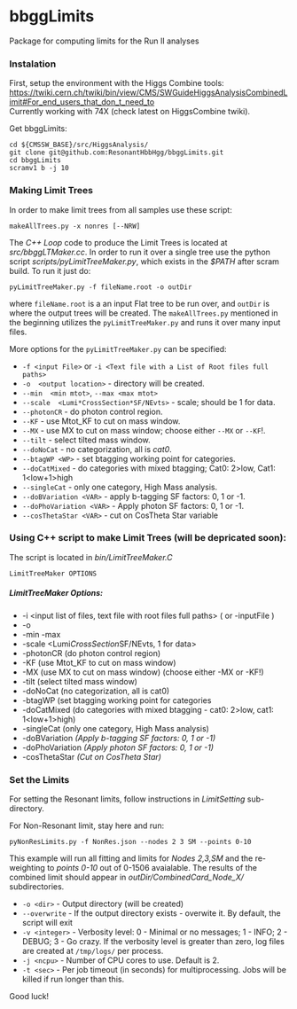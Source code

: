 # bbggLimits
Package for computing limits for the Run II analyses

### Instalation
First, setup the environment with the Higgs Combine tools: https://twiki.cern.ch/twiki/bin/view/CMS/SWGuideHiggsAnalysisCombinedLimit#For_end_users_that_don_t_need_to   
Currently working with 74X (check latest on HiggsCombine twiki).   

Get bbggLimits:   
```
cd ${CMSSW_BASE}/src/HiggsAnalysis/
git clone git@github.com:ResonantHbbHgg/bbggLimits.git
cd bbggLimits
scramv1 b -j 10
```

### Making Limit Trees

In order to make limit trees from all samples use these script:
```
makeAllTrees.py -x nonres [--NRW]
```

The *C++ Loop* code to produce the Limit Trees is located at
*src/bbggLTMaker.cc*. In order to run it over a single tree use the
python script *scripts/pyLimitTreeMaker.py*, which exists in the
*$PATH* after scram build. To run it just do:
```
pyLimitTreeMaker.py -f fileName.root -o outDir
```

where `fileName.root` is a an input Flat tree to be run over, and
`outDir` is where the output trees will be created. The
`makeAllTrees.py` mentioned in the beginning utilizes the
`pyLimitTreeMaker.py` and runs it over many input  files.


More options for the `pyLimitTreeMaker.py` can be specified:
* `-f <input File>` or `-i <Text file with a List of Root files full paths>`
* `-o  <output location>` - directory will be created.
* `--min  <min mtot>`, `--max <max mtot>`
* `--scale  <Lumi*CrossSection*SF/NEvts>` - scale; should be 1 for data.
* `--photonCR`  - do photon control region.
* `--KF`  - use Mtot_KF to cut on mass window.
* `--MX` -  use MX to cut on mass window; choose either `--MX` or `--KF`!.
* `--tilt`  - select tilted mass window.
* `--doNoCat`  - no categorization, all is *cat0*.
* `--btagWP <WP>` - set btagging working point for categories.
* `--doCatMixed` -  do categories with mixed btagging;  Cat0: 2>low, Cat1: 1<low+1>high
* `--singleCat`  - only one category, High Mass analysis.
* `--doBVariation <VAR>`  - apply b-tagging SF factors: 0, 1 or -1.
* `--doPhoVariation <VAR>`  - Apply photon SF factors: 0, 1 or -1.
* `--cosThetaStar <VAR>`  - cut on CosTheta Star variable


### Using C++ script to make Limit Trees (will be depricated soon):
The script is located in *bin/LimitTreeMaker.C*
```
LimitTreeMaker OPTIONS
```   

##### LimitTreeMaker Options:   
* -i <input list of files, text file with root files full paths> ( or -inputFile <single root file> )   
* -o <output location>   
* -min <min mtot> -max <max mtot>   
* -scale <Lumi*CrossSection*SF/NEvts, 1 for data>   
* -photonCR (do photon control region)   
* -KF (use Mtot_KF to cut on mass window)   
* -MX (use MX to cut on mass window) (choose either -MX or -KF!)   
* -tilt (select tilted mass window)   
* -doNoCat (no categorization, all is cat0)   
* -btagWP <WP> (set btagging working point for categories   
* -doCatMixed (do categories with mixed btagging - cat0: 2>low, cat1: 1<low+1>high)   
* -singleCat (only one category, High Mass analysis)   
* -doBVariation <VAR> (Apply b-tagging SF factors: 0, 1 or -1)
* -doPhoVariation <VAR> (Apply photon SF factors: 0, 1 or -1)
* -cosThetaStar <VAR> (Cut on CosTheta Star)
                                



### Set the Limits

For setting the Resonant limits, follow instructions in *LimitSetting* sub-directory.

For Non-Resonant limit, stay here and run:
```
pyNonResLimits.py -f NonRes.json --nodes 2 3 SM --points 0-10
```
This example will run all fitting and limits for *Nodes 2,3,SM* and
the re-weighting to *points 0-10* out of 0-1506 avaialable. The results
of the combined limit should appear in *outDir/CombinedCard_Node_X/*
subdirectories.

* `-o <dir>` - Output directory (will be created)
* `--overwrite` - If the output directory exists - overwite it. By default, the script will exit
* `-v <integer>` - Verbosity level: 0 - Minimal or no messages; 1 - INFO; 2 - DEBUG; 3 - Go crazy.
If the verbosity level is greater than zero, log files are created at `/tmp/logs/` per process.
* `-j <ncpu>`  - Number of CPU cores to use. Default is 2.
* `-t <sec>` - Per job timeout (in seconds) for multiprocessing. Jobs will be killed if run longer than this.

Good luck!
